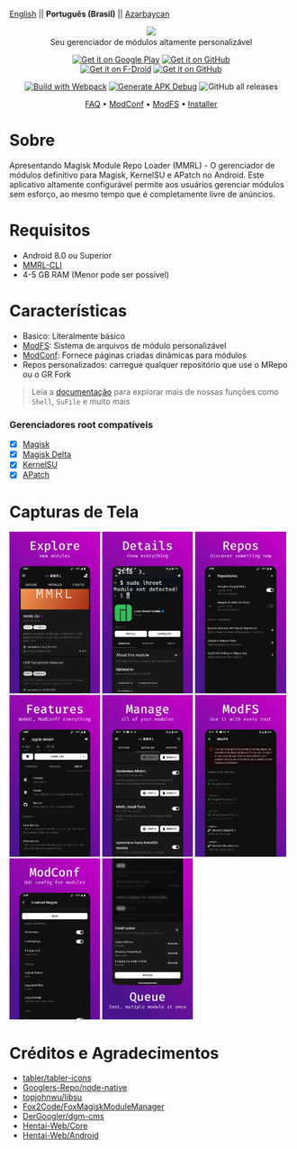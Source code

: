 [English](README.md) || **Português (Brasil)** || [Azərbaycan](README_az.md)

<p align="center">
  <img width="550" height="auto" src="https://mmrl.dergoogler.com/assets/MMRL-Cover.png">
  <br/>Seu gerenciador de módulos altamente personalizável</b>
</p>

<p align="center">
  <span align="center">
    <a href="https://play.google.com/store/apps/details?id=com.dergoogler.mmrl"><img height="75px" alt="Get it on Google Play" src="https://play.google.com/intl/en_us/badges/images/generic/en-play-badge.png"></a>
    <a href="https://github.com/DerGoogler/MMRL/releases"><img height="75px" alt="Get it on GitHub" src="https://dergoogler.com/bl-content/uploads/pages/e5f2cff5950bf12b7ecdcc9a54d0a348/get-it-on-github.png"></a>
  </span>
  <br />
  <span align="center">
    <a href="https://f-droid.org/pt/packages/com.dergoogler.mmrl"><img height="75px" alt="Get it on F-Droid" src="https://f-droid.org/badge/get-it-on.png"></a>
    <a href="https://android.izzysoft.de/repo/apk/com.dergoogler.mmrl"><img height="75px" alt="Get it on GitHub" src="https://gitlab.com/IzzyOnDroid/repo/-/raw/master/assets/IzzyOnDroid.png"></a>
  </span>
</p>

<p align="center">
  <a href=""><img src="https://img.shields.io/github/actions/workflow/status/DerGoogler/MMRL/.github%2Fworkflows%2Fwebpack.yml?logo=github&amp;label=Build%20with%20Webpack" alt="Build with Webpack"></a>
  <a href="https://github.com/DerGoogler/MMRL/actions/workflows/build-debug.yml"><img src="https://img.shields.io/github/actions/workflow/status/DerGoogler/MMRL/.github%2Fworkflows%2Fbuild-debug.yml?logo=github&amp;label=Generate%20APK%20Debug" alt="Generate APK Debug"></a>
  <img src="https://img.shields.io/github/downloads/DerGoogler/MMRL/total?label=All%20time%20downloads" alt="GitHub all releases">
</p>

<p align="center">
  <a href="https://github.com/DerGoogler/MMRL/blob/master/docs/faq.md">FAQ</a> • 
  <a href="https://github.com/DerGoogler/MMRL/blob/master/docs/ModConf/README.md">ModConf</a> • 
  <a href="https://github.com/DerGoogler/MMRL/blob/master/docs/ModFS.md">ModFS</a> • 
  <a href="https://github.com/DerGoogler/MMRL/blob/master/docs/Installer/README.md">Installer</a>
</p>

# Sobre

Apresentando Magisk Module Repo Loader (MMRL) - O gerenciador de módulos definitivo para Magisk, KernelSU e APatch no Android. Este aplicativo altamente configurável permite aos usuários gerenciar módulos sem esforço, ao mesmo tempo que é completamente livre de anúncios.

# Requisitos

- Android 8.0 ou Superior
- [MMRL-CLI](https://github.com/DerGoogler/MMRL-CLI)
- 4-5 GB RAM (Menor pode ser possível)


# Características

- Basico: Literalmente básico
- [ModFS](https://github.com/DerGoogler/MMRL/tree/master/docs/ModFS.md): Sistema de arquivos de módulo personalizável
- [ModConf](https://github.com/DerGoogler/MMRL/blob/master/docs/ModConf/README.md): Fornece páginas criadas dinâmicas para módulos
- Repos personalizados: carregue qualquer repositório que use o MRepo ou o GR Fork

> Leia a [documentação](https://github.com/DerGoogler/MMRL/tree/master/docs) para explorar mais de nossas funções como `Shell`, `SuFile` e muito mais

### Gerenciadores root compatíveis

- [x] [Magisk](https://github.com/topjohnwu/Magisk)
- [x] [Magisk Delta](https://github.com/HuskyDG/magisk-files)
- [x] [KernelSU](https://github.com/tiann/KernelSU)
- [x] [APatch](https://github.com/bmax121/APatch)

# Capturas de Tela

<p>
  <img src="../assets/store_ready/1.webp" alt="Screenshot 1 of MMRL" width="32%" />
  <img src="../assets/store_ready/2.webp" alt="Screenshot 2 of MMRL" width="32%" />
  <img src="../assets/store_ready/3.webp" alt="Screenshot 3 of MMRL" width="32%" />
  <img src="../assets/store_ready/4.webp" alt="Screenshot 4 of MMRL" width="32%" />
  <img src="../assets/store_ready/5.webp" alt="Screenshot 5 of MMRL" width="32%" />
  <img src="../assets/store_ready/6.webp" alt="Screenshot 6 of MMRL" width="32%" />
  <img src="../assets/store_ready/7.webp" alt="Screenshot 7 of MMRL" width="32%" />
  <img src="../assets/store_ready/8.webp" alt="Screenshot 8 of MMRL" width="32%" />
</p>

# Créditos e Agradecimentos

- [tabler/tabler-icons](https://github.com/tabler/tabler-icons.git)
- [Googlers-Repo/node-native](https://github.com/Googlers-Repo/node-native)
- [topjohnwu/libsu](https://github.com/topjohnwu/libsu)
- [Fox2Code/FoxMagiskModuleManager](https://github.com/Fox2Code/FoxMagiskModuleManager)
- [DerGoogler/dgm-cms](https://github.com/DerGoogler/dgm-cms)
- [Hentai-Web/Core](https://github.com/Hentai-Web/Core)
- [Hentai-Web/Android](https://github.com/Hentai-Web/Android)
